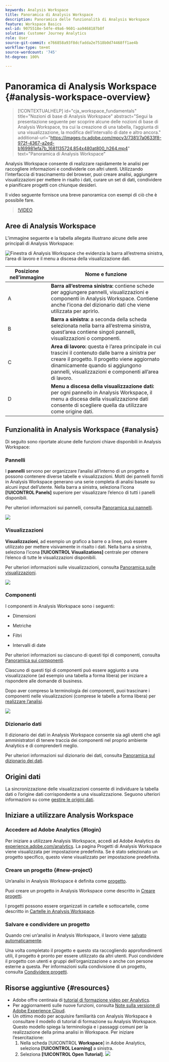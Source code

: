 ```yaml
---
keywords: Analysis Workspace
title: Panoramica di Analysis Workspace
description: Panoramica delle funzionalità di Analysis Workspace
feature: Workspace Basics
exl-id: 9075518e-54fe-49a6-9601-aa9468187b8f
solution: Customer Journey Analytics
role: User
source-git-commit: e766858a93f8dcfadda2e7518b0d74468ff1ae4b
workflow-type: tm+mt
source-wordcount: '745'
ht-degree: 100%

---
```


# Panoramica di Analysis Workspace {#analysis-workspace-overview}

>[!CONTEXTUALHELP]
>id="cja_workspace_fundamentals"
>title="Nozioni di base di Analysis Workspace"
>abstract="Segui la presentazione seguente per scoprire alcune delle nozioni di base di Analysis Workspace, tra cui la creazione di una tabella, l’aggiunta di una visualizzazione, la modifica dell’intervallo di date e altro ancora."
>additional-url="https://images-tv.adobe.com/mpcv3/7381/7a0633f8-972f-4367-a2ed-b169981efa7b_1681135724.854x480at800_h264.mp4" text="Panoramica di Analysis Workspace"

Analysis Workspace consente di realizzare rapidamente le analisi per raccogliere informazioni e condividerle con altri utenti. Utilizzando l’interfaccia di trascinamento del browser, puoi creare analisi, aggiungere visualizzazioni per mettere in risalto i dati, curare un set di dati, condividere e pianificare progetti con chiunque desideri.

Il video seguente fornisce una breve panoramica con esempi di ciò che è possibile fare.

>[!VIDEO](https://video.tv.adobe.com/v/26266/?quality=12)

## Aree di Analysis Workspace

L’immagine seguente e la tabella allegata illustrano alcune delle aree principali di Analysis Workspace:

![Finestra di Analysis Workspace che evidenzia la barra all’estrema sinistra, l’area di lavoro e il menu a discesa della visualizzazione dati.](assets/analysis-workspace-overvew.png)

| Posizione nell’immagine | Nome e funzione |
|---------|----------|
| A | **Barra all’estrema sinistra:** contiene schede per aggiungere pannelli, visualizzazioni e componenti in Analysis Workspace. Contiene anche l’icona del dizionario dati che viene utilizzata per aprirlo. |
| B | **Barra a sinistra:** a seconda della scheda selezionata nella barra all’estrema sinistra, quest’area contiene singoli pannelli, visualizzazioni o componenti. |
| C | **Area di lavoro:** questa è l’area principale in cui trascini il contenuto dalle barre a sinistra per creare il progetto. Il progetto viene aggiornato dinamicamente quando si aggiungono pannelli, visualizzazioni e componenti all’area di lavoro. |
| D | **Menu a discesa della visualizzazione dati:** per ogni pannello in Analysis Workspace, il menu a discesa della visualizzazione dati consente di scegliere quella da utilizzare come origine dati. |

## Funzionalità in Analysis Workspace {#analysis}

Di seguito sono riportate alcune delle funzioni chiave disponibili in Analysis Workspace:

### Pannelli

I **pannelli** servono per organizzare l’analisi all’interno di un progetto e possono contenere diverse tabelle e visualizzazioni. Molti dei pannelli forniti in Analysis Workspace generano una serie completa di analisi basate su alcuni input dell’utente. Nella barra a sinistra, seleziona l’icona **[!UICONTROL Panels]** superiore per visualizzare l’elenco di tutti i panelli disponibili.

Per ulteriori informazioni sui pannelli, consulta [Panoramica sui pannelli](/help/analysis-workspace/c-panels/panels.md).

![](assets/build-panels.png)

### Visualizzazioni

**Visualizzazioni**, ad esempio un grafico a barre o a linee, può essere utilizzato per mettere visivamente in risalto i dati. Nella barra a sinistra, seleziona l’icona **[!UICONTROL Visualizations]** centrale per ottenere l’elenco di tutte le visualizzazioni disponibili.

Per ulteriori informazioni sulle visualizzazioni, consulta [Panoramica sulle visualizzazioni](/help/analysis-workspace/visualizations/freeform-analysis-visualizations.md).

![](assets/build-visualizations.png)

### Componenti

I componenti in Analysis Workspace sono i seguenti:

* Dimensioni

* Metriche

* Filtri

* Intervalli di date

Per ulteriori informazioni su ciascuno di questi tipi di componenti, consulta [Panoramica sui componenti](/help/components/overview.md).

Ciascuno di questi tipi di componenti può essere aggiunto a una visualizzazione (ad esempio una tabella a forma libera) per iniziare a rispondere alle domande di business.

Dopo aver compreso la terminologia dei componenti, puoi trascinare i componenti nelle visualizzazioni (comprese le tabelle a forma libera) per [realizzare l’analisi](/help/analysis-workspace/visualizations/freeform-table/freeform-table.md).

![](assets/build-components.png)

### Dizionario dati

Il dizionario dei dati in Analysis Workspace consente sia agli utenti che agli amministratori di tenere traccia dei componenti nel proprio ambiente Analytics e di comprenderli meglio.

Per ulteriori informazioni sul dizionario dei dati, consulta [Panoramica sul dizionario dei dati](/help/components/data-dictionary/data-dictionary-overview.md).

## Origini dati

La sincronizzazione delle visualizzazioni consente di individuare la tabella dati o l’origine dati corrispondente a una visualizzazione. Seguono ulteriori informazioni su come [gestire le origini dati](/help/analysis-workspace/visualizations/t-sync-visualization.md).

## Iniziare a utilizzare Analysis Workspace

### Accedere ad Adobe Analytics {#login}

Per iniziare a utilizzare Analysis Workspace, accedi ad Adobe Analytics da [experience.adobe.com/analytics](https://experience.adobe.com/analytics). La pagina Progetti di Analysis Workspace viene visualizzata per impostazione predefinita. Se è stato selezionato un progetto specifico, questo viene visualizzato per impostazione predefinita.

### Creare un progetto {#new-project}

Un’analisi in Analysis Workspace è definita come [progetto](/help/analysis-workspace/build-workspace-project/freeform-overview.md).

Puoi creare un progetto in Analysis Workspace come descritto in [Creare progetti](/help/analysis-workspace/build-workspace-project/create-projects.md).

I progetti possono essere organizzati in cartelle e sottocartelle, come descritto in [Cartelle in Analysis Workspace](/help/analysis-workspace/build-workspace-project/workspace-folders/about-folders.md).

### Salvare e condividere un progetto

Quando crei un’analisi in Analysis Workspace, il lavoro viene [salvato automaticamente](/help/analysis-workspace/build-workspace-project/save-projects.md).

Una volta completato il progetto e questo sta raccogliendo approfondimenti utili, il progetto è pronto per essere utilizzato da altri utenti. Puoi condividere il progetto con utenti e gruppi dell’organizzazione o anche con persone esterne a questa. Per informazioni sulla condivisione di un progetto, consulta [Condividere progetti](/help/analysis-workspace/curate-share/share-projects.md).

## Risorse aggiuntive {#resources}

* Adobe offre centinaia di [tutorial di formazione video per Analytics](https://experienceleague.adobe.com/docs/analytics-learn/tutorials/overview.html?lang=it).
* Per aggiornamenti sulle nuove funzioni, consulta [Note sulla versione di Adobe Experience Cloud](https://experienceleague.adobe.com/docs/release-notes/experience-cloud/current.html?lang=it#analytics).
* Un ottimo modo per acquisire familiarità con Analysis Workspace è consultare il modello di tutorial di formazione su Analysis Workspace. Questo modello spiega la terminologia e i passaggi comuni per la realizzazione della prima analisi in Workspace. Per iniziare l’esercitazione:
   1. Nella scheda [!UICONTROL **Workspace**] in Adobe Analytics, seleziona **[!UICONTROL Learning]** a sinistra.
   1. Seleziona **[!UICONTROL Open Tutorial]**.
      ![](assets/training-tutorial.png)
